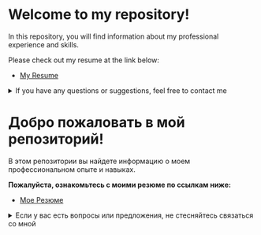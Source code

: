 # Welcome to my repository!

In this repository, you will find information about my professional experience and skills.

Please check out my resume at the link below:

- [My Resume](https://github.com/TatyanaRepicheva/My-CV/blob/main/RU.md)

<details>
<summary>If you have any questions or suggestions, feel free to contact me</summary>

<br>

- Phone: +971585902540
- WhatsApp: [+971585902540](https://api.whatsapp.com/send/?phone=971585902540)
- Telegram: [QArepkaUAE](https://t.me/QArepkaUAE)
- Email: [tteresh1013@gmail.com](mailto:tteresh1013@gmail.com)
- Skype: tanya.terret.blueberry
- LinkedIn: [Tatyana Repicheva](https://linkedin.com/tatyanarepicheva/)
</details>



# Добро пожаловать в мой репозиторий!

В этом репозитории вы найдете информацию о моем профессиональном опыте и навыках. 

**Пожалуйста, ознакомьтесь с моими резюме по ссылкам ниже:**

- [Мое Резюме](https://github.com/TatyanaRepicheva/My-CV/blob/main/RU.md)


<details>
<summary>Если у вас есть вопросы или предложения, не стесняйтесь связаться со мной</summary>

<br>

- Телефон: +7 (978) 063-30-88
- Telegram: [QArepkaUAE](https://t.me/QArepkaUAE)
- Email: [tteresh1013@gmail.com](mailto:tteresh1013@gmail.com)
- Skype: tanya.terret.blueberry
- LinkedIn: [Татьяна Репичева](https://linkedin.com/tatyanarepicheva/)

